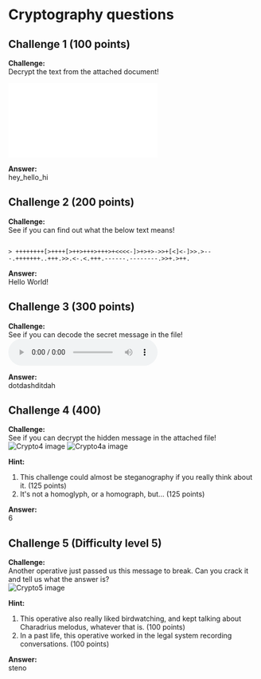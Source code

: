 # Cryptography questions

## Challenge 1 (100 points)
**Challenge:**  
Decrypt the text from the attached document!

![wewillrotyou.txt](wewillrotyou.txt)

**Answer:**  
hey_hello_hi

## Challenge 2 (200 points)
**Challenge:**    
See if you can find out what the below text means!

```

> ++++++++[>++++[>++>+++>+++>+<<<<-]>+>+>->>+[<]<-]>>.>---.+++++++..+++.>>.<-.<.+++.------.--------.>>+.>++.
```
**Answer:**  
Hello World!

## Challenge 3 (300 points)
**Challenge:**  
See if you can decode the secret message in the file!
![sounds.wav](sounds.wav)
<!-- ![Crypto3 image](Crypto3.png) -->

**Answer:**  
dotdashditdah

## Challenge 4 (400)
**Challenge:**  
See if you can decrypt the hidden message in the attached file!
![Crypto4 image](Crypto4.png)
![Crypto4a image](Crypto4a.jpg)

**Hint:**  
1.	This challenge could almost be steganography if you really think about it. (125 points)
2.	It's not a homoglyph, or a homograph, but... (125 points)

**Answer:**  
6

## Challenge 5 (Difficulty level 5)
**Challenge:**  
Another operative just passed us this message to break. Can you crack it and tell us what the answer is?  
![Crypto5 image](Crypto5.png)

**Hint:**  
1.	This operative also really liked birdwatching, and kept talking about Charadrius melodus, whatever that is. (100 points)
2.	In a past life, this operative worked in the legal system recording conversations. (100 points)

**Answer:**  
steno
